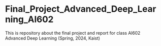 # Final_Project_Advanced_Deep_Learning_AI602
This is repository about the final project and report for class AI602 Advanced Deep Learning (Spring, 2024, Kaist)
